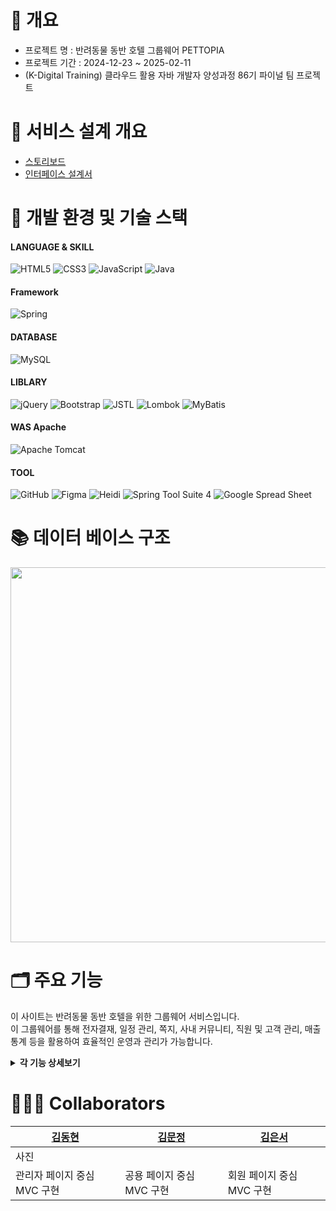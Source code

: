 # 📝 개요
  - 프로젝트 명 : 반려동물 동반 호텔 그룹웨어 PETTOPIA<br>
  - 프로젝트 기간 :  2024-12-23 ~ 2025-02-11 <br>
  - (K-Digital Training) 클라우드 활용 자바 개발자 양성과정 86기 파이널 팀 프로젝트<br>

# 📑 서비스 설계 개요
 - <a href="https://app.luminpdf.com/viewer/6752b712f7ff78bf8b148b3e?credentials-id=e124a136-0814-4450-9acf-5ab668712655">스토리보드</a> <br>
 - <a href="https://docs.google.com/spreadsheets/d/1xCPra5FvQ-RIjDnN1FtbF3Iha-nyHkSVYMtwjZj4QUM/edit?usp=sharing">인터페이스 설계서</a>

# 🧰 개발 환경 및 기술 스택
#### LANGUAGE & SKILL
![HTML5](https://img.shields.io/badge/html5-%23E34F26.svg?style=for-the-badge&logo=html5&logoColor=white)
![CSS3](https://img.shields.io/badge/css3-%231572B6.svg?style=for-the-badge&logo=css3&logoColor=white)
![JavaScript](https://img.shields.io/badge/javascript-%23323330.svg?style=for-the-badge&logo=javascript&logoColor=%23F7DF1E)
![Java](https://img.shields.io/badge/java-%23ED8B00.svg?style=for-the-badge&logo=openjdk&logoColor=white)
#### Framework
![Spring](https://img.shields.io/badge/spring-%236DB33F.svg?style=for-the-badge&logo=spring%20Boot&logoColor=white)
#### DATABASE
![MySQL](https://img.shields.io/badge/mysql-4479A1.svg?style=for-the-badge&logo=mysql&logoColor=white)
#### LIBLARY
![jQuery](https://img.shields.io/badge/jquery-%230769AD.svg?style=for-the-badge&logo=jquery&logoColor=white)
![Bootstrap](https://img.shields.io/badge/bootstrap-%238511FA.svg?style=for-the-badge&logo=bootstrap&logoColor=white)
![JSTL](https://img.shields.io/badge/jstl-E4F7BA?style=for-the-badge)
![Lombok](https://img.shields.io/badge/Lombok-FFA7A7?style=for-the-badge)
![MyBatis](https://img.shields.io/badge/MyBatis-47C83E?style=for-the-badge)
#### WAS Apache
![Apache Tomcat](https://img.shields.io/badge/apache%20tomcat%2010-23F8DC75.svg?style=for-the-badge&logo=apache%20tomcat%2010&logoColor=black)
#### TOOL
![GitHub](https://img.shields.io/badge/github-%23121011.svg?style=for-the-badge&logo=github&logoColor=white)
![Figma](https://img.shields.io/badge/figma-%23F24E1E.svg?style=for-the-badge&logo=figma&logoColor=white)
![Heidi](https://img.shields.io/badge/Heidi%20SQL-6B9900?style=for-the-badge)
![Spring Tool Suite 4](https://img.shields.io/badge/Spring%20Tool%20Suite%204-8A2BE2?style=for-the-badge)
![Google Spread Sheet](https://img.shields.io/badge/Google%20Spread%20Sheet-4285F4?style=for-the-badge&logo=google&logoColor=white)


# 📚 데이터 베이스 구조
<img src="https://github.com/user-attachments/assets/465928d6-d102-4adf-b7d6-7a9a30ae8d30"  width="700" height="600"/>


# 🗂️ 주요 기능
이 사이트는 반려동물 동반 호텔을 위한 그룹웨어 서비스입니다. <br>
이 그룹웨어를 통해 전자결재, 일정 관리, 쪽지, 사내 커뮤니티, 직원 및 고객 관리, 매출 통계 등을 활용하여 효율적인 운영과 관리가 가능합니다.

<details>
<summary><b>각 기능 상세보기</b></summary>
<div markdown="1">

|기능|설명|
|---|---|
|로그인 / 비밀번호 찾기| - 00000 <br> - 00000 <br> - 00000 |
|메인페이지| - 로그인한 사원과 관련된 정보 및 공지사항, 통계(Chart.JS)등 출력 <br> - 출,퇴근 기록, 결재 대기 문서, 읽지 않은 메시지, 최신 공지사항 및 통계 |
|공지사항| - 전체 및 부서별 공지사항 출력  <br> - 권한이 있는 직원(관리자:ROLE_ADMIN)만 공지사항 작성 가능 <br> - CKEditor를 이용하여 공지사항 작성 |
|사내 익명 게시판| - 말머리별 게시글 출력 <br>  - 공지사항 작성, 수정, 삭제 <br> -댓글 작성 및 삭제  |
|쪽지| - 메시지 목록과 함께 읽음 유무 출력 <br> - 휴지통에서 영구 삭제, 복원 가능 |
|결재| - 전체, 수신, 발신, 임시 보관함별 결재 문서 출력 <br> - 결재선별 결재 상태, 최종 결재 상태 출력 <br> - 휴지통에서 영구 삭제, 복원 가능 <br> - 결재 유형에 따른 양식 작성 및 결재선 선택 <br> - 결재자 선택시 작성자와 결재자 중복 선택 불가 <br> - 승인 및 반려, 결재 반려시 반려사유 작성  |
|휴가 | - 승인된 휴가 내역 출력 <br> - 날짜별 휴가 조회 가능 <br> - 총 연차, 사용 연차, 잔여 연차 출력|
|일정 | - Google FullCalendar를 이용한 시간대별 일정 등록, 수정, 삭제<br> - 카테고리별, 월간, 주간, 일간 일정 출력 <br> - 드래그로 일정 날짜 변경  |
|회의실 | - 회의실 조회, 등록, 수정, 삭제  <br> - 회의실 예약 내역 조회, 예약 등록  <br> - 회의실, 날짜 선택시 해당 회의실의 예약 가능 시간대 조회 |
|고객 | - 등록된 고객 조회 |
|객실 예약 |- 전체 및 카테고리별 객실 조회, 등록, 수정, 삭제 <br> - 객실 예약 내역 출력 <br> - 예약자 이름 검색으로 예약 내역 출력 <br> - 예약 추가  |
|펫 서비스 | - 펫 서비스 조회, 등록, 삭제 <br> - 서비스명으로 서비스 출력 <br> - 전체 및 예약자명 펫서비스 내역 조회 <br> - 당일 기준 예약 상태 관리(취소, 완료, 노쇼) | 
|직원 | - 전체 및 부서별 직원 근태 상태 출력 <br> - 당일 근태상태별 직원수 조회 <br> - Gridjs를 이용하여 전체, 검색 직원 조회 <br> - 권한이 있는 직원(ROLE_ADMIN, HR)은 재직 상태별 직원 조회 가능, 그 외 부서별 직원만 조회 가능 <br> - 직원 상세 조회 <br> - 권한이 있는 직원(ROLE_ADMIN, HR)만 직원 상세보기에서 소속부서, 직급, 재직상태 변경 가능  <br> - 권한이 있는 직원(ROLE_ADMIN)만 직원 등록 가능 <br> - 직원 등록시 등록된 직원에게 사번과 임시비밀번호가 등록된 메일로 전송 |
|부서 | - 모든 부서 및 선택 부서별 소속 팀 출력 <br>  - 부서 및 팀 등록, 수정, 삭제 <br> - 부서 및 팀 등록, 수정시 중복 검사 진행 <br> - BALKAN orgchart js를 이용하여 선택된 하위팀의 조직도 출력 |
|마이페이지 | - 로그인 사원의 개인 정보 출력 <br> - Gridjs를 이용한 로그인 사원의 근태기록 출력 <br> - 서명 이미지 및 SignaturePadjs를 이용한 서명 등록, 삭제  <br> - 로그인 직원의 개인 정보 및 프로필 사진 수정  <br> - 수정 시 재로그인 요청|
</div>
</details>



# 🧑‍🤝‍🧑 Collaborators
| <a href="https://github.com/KHyun27">김동현</a>| <a href="https://github.com/KHyun27">김문정</a>| <a href="https://github.com/ES-Im">김은서</a>|
|---|---|---|
|사진| | |
|관리자 페이지 중심 MVC 구현|공용 페이지 중심 MVC 구현|회원 페이지 중심 MVC 구현|
	
